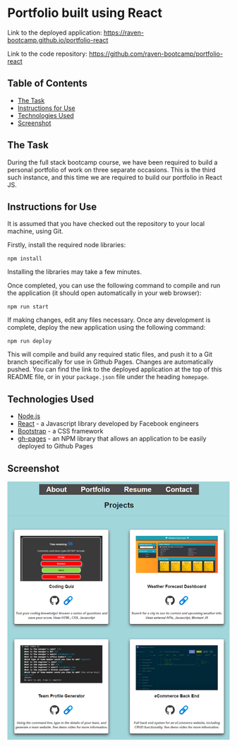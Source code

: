 # Portfolio built using React

Link to the deployed application: https://raven-bootcamp.github.io/portfolio-react

Link to the code repository: https://github.com/raven-bootcamp/portfolio-react

## Table of Contents
- [The Task](#the-task)
- [Instructions for Use](#instructions-for-use)
- [Technologies Used](#technologies-used)
- [Screenshot](#screenshots)

## The Task
During the full stack bootcamp course, we have been required to build a personal portfolio of work on three separate occasions.  This is the third such instance, and this time we are required to build our portfolio in React JS.

## Instructions for Use
It is assumed that you have checked out the repository to your local machine, using Git.

Firstly, install the required node libraries:
```
npm install
```
Installing the libraries may take a few minutes.

Once completed, you can use the following command to compile and run the application (it should open automatically in your web browser):
```
npm run start
```
If making changes, edit any files necessary.  Once any development is complete, deploy the new application using the following command:
```
npm run deploy
```
This will compile and build any required static files, and push it to a Git branch specifically for use in Github Pages.  Changes are automatically pushed.  You can find the link to the deployed application at the top of this README file, or in your `package.json` file under the heading `homepage`.

## Technologies Used
- [Node.js](https://nodejs.org/en/)
- [React](https://reactjs.org/) - a Javascript library developed by Facebook engineers
- [Bootstrap](https://getbootstrap.com/) - a CSS framework
- [gh-pages](https://www.npmjs.com/package/gh-pages) - an NPM library that allows an application to be easily deployed to Github Pages

## Screenshot
![image](public/screenshot.PNG)